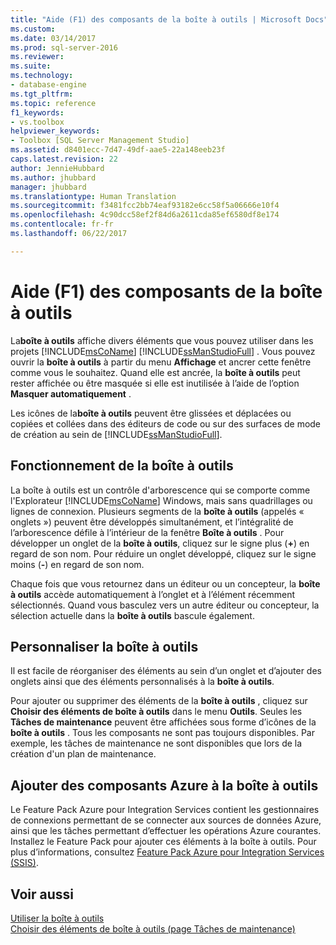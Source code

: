 ```yaml
---
title: "Aide (F1) des composants de la boîte à outils | Microsoft Docs"
ms.custom: 
ms.date: 03/14/2017
ms.prod: sql-server-2016
ms.reviewer: 
ms.suite: 
ms.technology:
- database-engine
ms.tgt_pltfrm: 
ms.topic: reference
f1_keywords:
- vs.toolbox
helpviewer_keywords:
- Toolbox [SQL Server Management Studio]
ms.assetid: d8401ecc-7d47-49df-aae5-22a148eeb23f
caps.latest.revision: 22
author: JennieHubbard
ms.author: jhubbard
manager: jhubbard
ms.translationtype: Human Translation
ms.sourcegitcommit: f3481fcc2bb74eaf93182e6cc58f5a06666e10f4
ms.openlocfilehash: 4c90dcc58ef2f84d6a2611cda85ef6580df8e174
ms.contentlocale: fr-fr
ms.lasthandoff: 06/22/2017

---
```

# <a name="toolbox-component-f1-help"></a>Aide (F1) des composants de la boîte à outils
  La**boîte à outils** affiche divers éléments que vous pouvez utiliser dans les projets [!INCLUDE[msCoName](../../includes/msconame-md.md)] [!INCLUDE[ssManStudioFull](../../includes/ssmanstudiofull-md.md)] . Vous pouvez ouvrir la **boîte à outils** à partir du menu **Affichage** et ancrer cette fenêtre comme vous le souhaitez. Quand elle est ancrée, la **boîte à outils** peut rester affichée ou être masquée si elle est inutilisée à l’aide de l’option **Masquer automatiquement** .  
  
 Les icônes de la**boîte à outils** peuvent être glissées et déplacées ou copiées et collées dans des éditeurs de code ou sur des surfaces de mode de création au sein de [!INCLUDE[ssManStudioFull](../../includes/ssmanstudiofull-md.md)].  
  
## <a name="how-the-toolbox-works"></a>Fonctionnement de la boîte à outils  
 La boîte à outils est un contrôle d'arborescence qui se comporte comme l'Explorateur [!INCLUDE[msCoName](../../includes/msconame-md.md)] Windows, mais sans quadrillages ou lignes de connexion. Plusieurs segments de la **boîte à outils** (appelés « onglets ») peuvent être développés simultanément, et l’intégralité de l’arborescence défile à l’intérieur de la fenêtre **Boîte à outils** . Pour développer un onglet de la **boîte à outils**, cliquez sur le signe plus (**+**) en regard de son nom. Pour réduire un onglet développé, cliquez sur le signe moins (**-**) en regard de son nom.  
  
 Chaque fois que vous retournez dans un éditeur ou un concepteur, la **boîte à outils** accède automatiquement à l’onglet et à l’élément récemment sélectionnés. Quand vous basculez vers un autre éditeur ou concepteur, la sélection actuelle dans la **boîte à outils** bascule également.  
  
## <a name="customize-the-toolbox"></a>Personnaliser la boîte à outils  
 Il est facile de réorganiser des éléments au sein d’un onglet et d’ajouter des onglets ainsi que des éléments personnalisés à la **boîte à outils**.  
  
 Pour ajouter ou supprimer des éléments de la **boîte à outils** , cliquez sur **Choisir des éléments de boîte à outils** dans le menu **Outils**. Seules les **Tâches de maintenance** peuvent être affichées sous forme d’icônes de la **boîte à outils** . Tous les composants ne sont pas toujours disponibles. Par exemple, les tâches de maintenance ne sont disponibles que lors de la création d'un plan de maintenance.  
  
## <a name="add-azure-components-to-the-toolbox"></a>Ajouter des composants Azure à la boîte à outils  
 Le Feature Pack Azure pour Integration Services contient les gestionnaires de connexions permettant de se connecter aux sources de données Azure, ainsi que les tâches permettant d’effectuer les opérations Azure courantes. Installez le Feature Pack pour ajouter ces éléments à la boîte à outils. Pour plus d’informations, consultez [Feature Pack Azure pour Integration Services &#40;SSIS&#41;](../../integration-services/azure-feature-pack-for-integration-services-ssis.md).  
  
## <a name="see-also"></a>Voir aussi  
 [Utiliser la boîte à outils](http://msdn.microsoft.com/library/16733e39-4dc5-416f-ab10-c1d823f79d2d)   
 [Choisir des éléments de boîte à outils &#40;page Tâches de maintenance&#41;](http://msdn.microsoft.com/library/b92c9054-7479-45d8-a54c-c1bb6699bdb3)  
  
  
